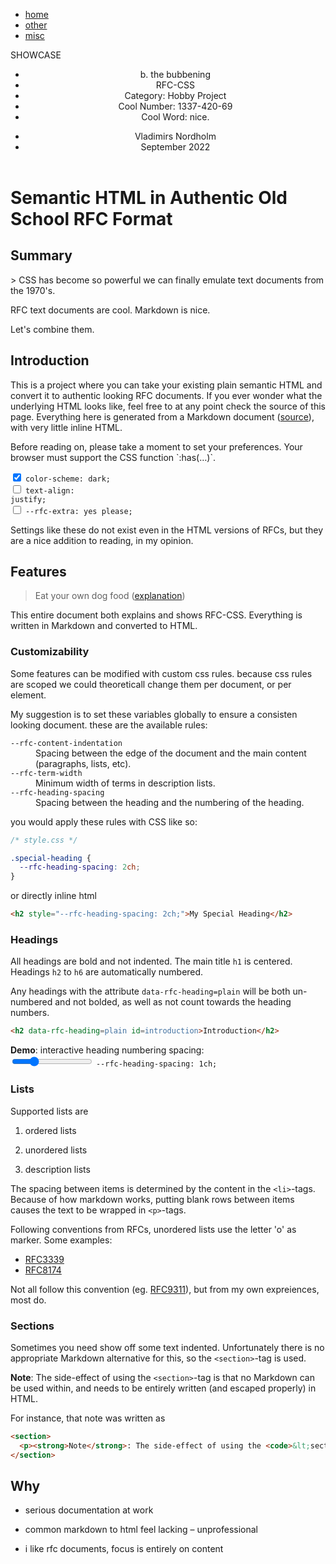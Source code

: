 <nav>
  <ul>
    <li><a href=#>home</a></li>
    <li><a href=#>other</a></li>
    <li><a href=#>misc</a></li>
  </ul>
  SHOWCASE
</nav>
<header>
  <ul>
    <li>b. the bubbening</li>
    <li>RFC-CSS</li>
    <li>Category: Hobby Project</li>
    <li>Cool Number: 1337-420-69</li>
    <li>Cool Word: nice.</li>
  </ul>
  <ul>
    <li>Vladimirs Nordholm</li>
    <li><time pubdate datetime="2022-09">September 2022</time></li>
  </ul>
</header>

# Semantic HTML in Authentic Old School RFC Format

<h2 data-rfc-heading=plain id=summary>Summary</h2>
> CSS has become so powerful we can finally emulate text documents from the 1970's.

<!-- RFC text documents are cool. Simple semantic HTML is cool. Let's combine them. -->
RFC text documents are cool. Markdown is nice.

Let's combine them.

<h2 data-rfc-heading=plain id=introduction>Introduction</h2>

This is a project where you can take your existing plain semantic HTML and convert it to authentic looking RFC documents.
If you ever wonder what the underlying HTML looks like, feel free to at any point check the source of this page. Everything here is generated from a Markdown document ([source](#)), with very little inline HTML.

Before reading on, please take a moment to set your preferences. Your browser must support the CSS function \`:has(…)\`.</p>

<label><input type=checkbox name=dark-mode checked> <code>color-scheme: dark;</code></label><br>
<label><input type=checkbox name=justify> <code>text-align: justify;</code></label><br>
<label><input type=checkbox name=extra> <code>--rfc-extra: yes please;</code></label>

Settings like these do not exist even in the HTML versions of RFCs, but they are a nice addition to reading, in my opinion.</p>

<aside data-rfc-toc></aside>

## Features
> Eat your own dog food ([explanation](dogfooding))

This entire document both explains and shows RFC-CSS. Everything is written in Markdown and converted to HTML.

[dogfooding]: https://en.wiktionary.org/wiki/eat_one%27s_own_dog_food

### Customizability
Some features can be modified with custom css rules. because css rules are scoped we could theoreticall change them per document, or per element.

My suggestion is to set these variables globally to ensure a consisten looking document. these are the available rules:

<dl>
  <dt><code>--rfc-content-indentation</code></dt>
  <dd>Spacing between the edge of the document and the main content (paragraphs, lists, etc).</dd>

  <dt><code>--rfc-term-width</code></dt>
  <dd>Minimum width of terms in description lists.</dd>

  <dt><code>--rfc-heading-spacing</code></dt>
  <dd>Spacing between the heading and the numbering of the heading.</dd>
</dl>

you would apply these rules with CSS like so:
```css
/* style.css */

.special-heading {
  --rfc-heading-spacing: 2ch;
}
```
or directly inline html
```html
<h2 style="--rfc-heading-spacing: 2ch;">My Special Heading</h2>
```

### Headings
All headings are bold and not indented. The main title `h1` is centered. Headings `h2` to `h6` are automatically numbered.

Any headings with the attribute `data-rfc-heading=plain` will be both un-numbered and not bolded, as well as not count towards the heading numbers.

```html
<h2 data-rfc-heading=plain id=introduction>Introduction</h2>
```

<p>
  <script>
    function setCustomHeadingSpacing(spacing) {
      const style = '--rfc-heading-spacing: ' + spacing + 'ch;'
      document.getElementById('headings').style = style
      document.querySelector('output[name=heading-spacing]').innerHTML = `<code>${style}</code>`
    }
  </script>
  <strong>Demo</strong>:
  <label>interactive heading numbering spacing:<br>
    <input type=range min=0 max=4 value=1 oninput="setCustomHeadingSpacing(this.value)">
  </label>
  <output name=heading-spacing><code>--rfc-heading-spacing: 1ch;</code></output>
</p>


### Lists
Supported lists are

1. ordered lists

1. unordered lists

1. description lists

The spacing between items is determined by the content in the `<li>`-tags. Because of how markdown works, putting blank rows between items causes the text to be wrapped in `<p>`-tags.

Following conventions from RFCs, unordered lists use the letter 'o' as marker. Some examples:

- [RFC3339](https://datatracker.ietf.org/doc/html/rfc3339)
- [RFC8174](https://datatracker.ietf.org/doc/html/rfc8174)

Not all follow this convention (eg. [RFC9311](https://datatracker.ietf.org/doc/html/rfc9311)), but from my own expreiences, most do.

### Sections
Sometimes you need show off some text indented. Unfortunately there is no appropriate Markdown alternative for this, so the `<section>`-tag is used.

<section>
  <p><strong>Note</strong>: The side-effect of using the <code>&lt;section&gt;</code>-tag is that no Markdown can be used within, and needs to be entirely written (and escaped properly) in HTML.</p>
</section>

For instance, that note was written as
```html
<section>
  <p><strong>Note</strong>: The side-effect of using the <code>&lt;section&gt;</code>-tag is that no Markdown can be used within, and needs to be entirely written (and escaped properly) in HTML.</p>
</section>
```

## Why

- serious documentation at work

- common markdown to html feel lacking – unprofessional

- i like rfc documents, focus is entirely on content
